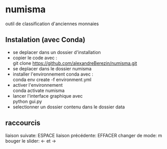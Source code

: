 # numisma

outil de classification d'anciennes monnaies

## Instalation (avec Conda)
- se deplacer dans un dossier d'installation 
- copier le code avec :   
git clone https://github.com/alexandreBerezin/numisma.git
- se deplacer dans le dossier numisma
- installer l'environnement conda avec :   
conda env create -f environment.yml
- activer l'environnement   
conda activate numisma 
- lancer l'interface graphique avec   
python gui.py
- selectionner un dossier contenu dans le dossier data


## raccourcis

liaison suivate:    ESPACE
liaison précédente: EFFACER
changer de mode:    m
bouger le slider:   <- et ->







